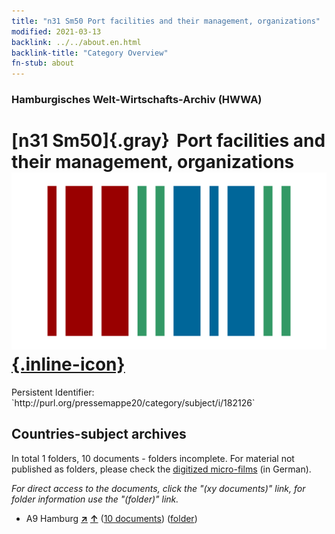 ```yaml
---
title: "n31 Sm50 Port facilities and their management, organizations"
modified: 2021-03-13
backlink: ../../about.en.html
backlink-title: "Category Overview"
fn-stub: about
---
```


### Hamburgisches Welt-Wirtschafts-Archiv (HWWA)

# [n31 Sm50]{.gray}&#8201; Port facilities and their management, organizations &#160; [![Wikidata](/images/Wikidata-logo.svg "Wikidata"){.inline-icon}](http://www.wikidata.org/entity/Q104711147)

<div class="hint">Persistent Identifier: `http://purl.org/pressemappe20/category/subject/i/182126`</div>







## Countries-subject archives





In total 1 folders, 10 documents - folders incomplete.
For material not published as folders, please check the [digitized micro-films](/film/h1_sh.de.html) (in German).

_For direct access to the documents, click the "(xy documents)" link, for folder information use the "(folder)" link._


- A9 Hamburg [**&nearr;**](../../../geo/i/140905/about.en.html "Hamburg (all folders)") [**&uarr;**](../../../geo/about.en.html#A9 "Country category system") (<a href="https://pm20.zbw.eu/iiifview/folder/sh/140905,182126" title="about: Hamburg : Port facilities and their management, organizations" target="_blank">10 documents</a>) ([folder](../../../../folder/sh/1409xx/140905/1821xx/182126/about.en.html))








